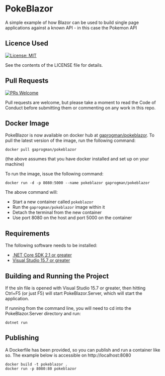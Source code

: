 # PokeBlazor

A simple example of how Blazor can be used to build single page applications against a known API - in this case the Pokemon API

## Licence Used
[![License: MIT](https://img.shields.io/badge/License-MIT-yellow.svg)](https://opensource.org/licenses/MIT)

See the contents of the LICENSE file for details.

## Pull Requests

[![PRs Welcome](https://img.shields.io/badge/PRs-welcome-brightgreen.svg?style=flat-square)](http://makeapullrequest.com)

Pull requests are welcome, but please take a moment to read the Code of Conduct before submitting them or commenting on any work in this repo.

## Docker Image

PokeBlazor is now available on docker hub at [gaprogman/pokeblazor](https://hub.docker.com/r/gaprogman/pokeblazor/). To pull the latest version of the image, run the following command:

```
docker pull gaprogman/pokeblazor
```

(the above assumes that you have docker installed and set up on your machine)

To run the image, issue the following command:

```
docker run -d -p 8080:5000 --name pokeblazor gaprogman/pokeblazor
```

The above command will:

- Start a new container called `pokeblazor`
- Run the `gaprogman/pokeblazor` image within it
- Detach the terminal from the new container
- Use port 8080 on the host and port 5000 on the container

## Requirements

The following software needs to be installed:

- [.NET Core SDK 2.1 or greater](https://dot.net/core)
- [Visual Studio 15.7 or greater](https://www.visualstudio.com/vs/preview)

## Building and Running the Project

If the sln file is opened with Visual Studio 15.7 or greater, then hitting Ctrl+F5 (or just F5) will start PokeBlazor.Server, which will start the application.

If running from the command line, you will need to cd into the PokeBlazor.Server directory and run:

``` shell
dotnet run
```

## Publishing

A Dockerfile has been provided, so you can publish and run a container like so. The example below is accessible on http://localhost:8080

``` shell
docker build -t pokeblazor .
docker run -p 8080:80 pokeblazor
```
